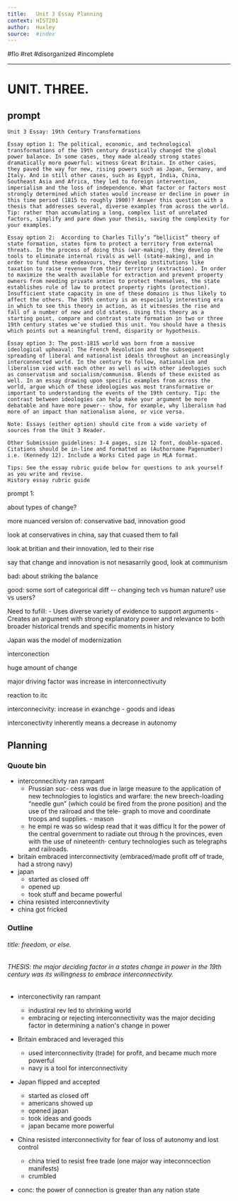 ```yaml
---
title:   Unit 3 Essay Planning 
context: HIST201
author:  Huxley
source:  #index
---
```


#flo #ret  #disorganized #incomplete

---

# UNIT. THREE. 

## prompt 

```
Unit 3 Essay: 19th Century Transformations

Essay option 1: The political, economic, and technological transformations of the 19th century drastically changed the global power balance. In some cases, they made already strong states dramatically more powerful: witness Great Britain. In other cases, they paved the way for new, rising powers such as Japan, Germany, and Italy. And in still other cases, such as Egypt, India, China, Southeast Asia and Africa, they led to foreign intervention, imperialism and the loss of independence. What factor or factors most strongly determined which states would increase or decline in power in this time period (1815 to roughly 1900)? Answer this question with a thesis that addresses several, diverse examples from across the world. Tip: rather than accumulating a long, complex list of unrelated factors, simplify and pare down your thesis, saving the complexity for your examples.

Essay option 2:  According to Charles Tilly’s “bellicist” theory of state formation, states form to protect a territory from external threats. In the process of doing this (war-making), they develop the tools to eliminate internal rivals as well (state-making), and in order to fund these endeavours, they develop institutions like taxation to raise revenue from their territory (extraction). In order to maximize the wealth available for extraction and prevent property owners from needing private armies to protect themselves, the state establishes rule of law to protect property rights (protection). Insufficient state capacity in one of these domains is thus likely to affect the others. The 19th century is an especially interesting era in which to see this theory in action, as it witnesses the rise and fall of a number of new and old states. Using this theory as a starting point, compare and contrast state formation in two or three 19th century states we’ve studied this unit. You should have a thesis which points out a meaningful trend, disparity or hypothesis. 

Essay option 3: The post-1815 world was born from a massive ideological upheaval: The French Revolution and the subsequent spreading of liberal and nationalist ideals throughout an increasingly interconnected world. In the century to follow, nationalism and liberalism vied with each other as well as with other ideologies such as conservatism and socialism/communism. Blends of these existed as well. In an essay drawing upon specific examples from across the world, argue which of these ideologies was most transformative or important to understanding the events of the 19th century. Tip: the contrast between ideologies can help make your argument be more debatable and have more power-- show, for example, why liberalism had more of an impact than nationalism alone, or vice versa.

Note: Essays (either option) should cite from a wide variety of sources from the Unit 3 Reader. 

Other Submission guidelines: 3-4 pages, size 12 font, double-spaced. Citations should be in-line and formatted as (Authorname Pagenumber) i.e. (Kennedy 12). Include a Works Cited page in MLA format. 

Tips: See the essay rubric guide below for questions to ask yourself as you write and revise. 
History essay rubric guide
```




prompt 1: 

about types of change?

more nuanced version of: conservative bad, innovation good

look at conservatives in china, say that cuased them to fall

look at britian and their innovation, led to their rise

say that change and innovation is not nesasarrily good, look at communism

bad: about striking the balance

good: some sort of categorical diff -- changing tech vs human nature? use vs users? 



Need to fufill:
	- Uses diverse variety of evidence to support arguments
	- Creates an argument with strong explanatory power and relevance to both broader historical trends and specific moments in history




Japan was the model of modernization 












interconection 





huge amount of change

major driving factor was increase in interconnectivuity 

reaction to itc 


interconnecivity: increase in exanchge - goods and ideas 














interconectivity inherently means a decrease in autonomy


## Planning 


### Quoute bin 

- interconnecitivty ran rampant
	- Prussian suc- cess was due in large measure to the application of new technologies to logistics and warfare: the new breech-loading “needle gun” (which could be fired from the prone position) and the use of the railroad and the tele- graph to move and coordinate troops and supplies. - mason 
	- he empi re was so widesp read that it was difficu lt for the power of the central government to radiate out throug h the provinces, even with the use of nineteenth· century technologies such as telegraphs and railroads. 
- britain embraced interconnectivity (embraced/made profit off of trade, had a strong navy) 
- japan 
	- started as closed off
	- opened up
	- took stuff and became powerful 
- china resisted interconnevtivity
- china got fricked 


### Outline 

###### title: freedom, or else. 
###### THESIS: the major deciding factor in a states change in power in the 19th century was its willingness to embrace interconnectivity. 

- interconectivity ran rampant 
	- industiral rev led to shrinking world 
	- embracing or rejecting interconnectivity was the major deciding factor in determining a nation's change in power 

- Britain embraced and leveraged this
	- used interconnectivity (trade) for profit, and became much more powerful
	- navy is a tool for interconnectivity 

- Japan flipped and accepted 
	- started as closed off 
	- americans showed up
	- opened japan
	- took ideas and goods 
	- japan became more powerful

- China resisted interconnectivity for fear of loss of autonomy and lost control
	- china tried to resist free trade (one major way inteconncection manifests) 
	- crumbled 

- conc: the power of connection is greater than any nation state 




















